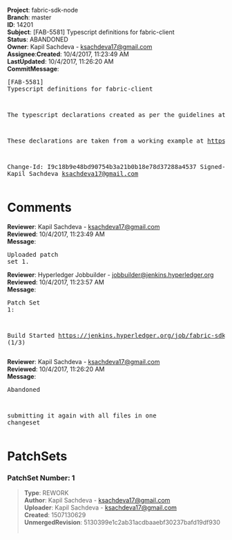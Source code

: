 <strong>Project</strong>: fabric-sdk-node</br><strong>Branch</strong>: master<br><strong>ID</strong>: 14201<br><strong>Subject</strong>: [FAB-5581] Typescript definitions for fabric-client<br><strong>Status</strong>: ABANDONED<br><strong>Owner</strong>: Kapil Sachdeva - ksachdeva17@gmail.com<br><strong>Assignee</strong>:<strong>Created</strong>: 10/4/2017, 11:23:49 AM<br><strong>LastUpdated</strong>: 10/4/2017, 11:26:20 AM<br><strong>CommitMessage</strong>:<br><pre>[FAB-5581] Typescript definitions for fabric-client

The typescript declarations created as per the guidelines at
https://www.typescriptlang.org/docs/handbook/declaration-files/publishing.html.

These declarations are taken from a working example at
https://github.com/ksachdeva/hyperledger-fabric-example.

Change-Id: I9c18b9e48bd90754b3a21b0b18e78d37288a4537
Signed-off-by: Kapil Sachdeva <ksachdeva17@gmail.com>
</pre><h1>Comments</h1><strong>Reviewer</strong>: Kapil Sachdeva - ksachdeva17@gmail.com<br><strong>Reviewed</strong>: 10/4/2017, 11:23:49 AM<br><strong>Message</strong>: <pre>Uploaded patch set 1.</pre><strong>Reviewer</strong>: Hyperledger Jobbuilder - jobbuilder@jenkins.hyperledger.org<br><strong>Reviewed</strong>: 10/4/2017, 11:23:57 AM<br><strong>Message</strong>: <pre>Patch Set 1:

Build Started https://jenkins.hyperledger.org/job/fabric-sdk-node-verify-s390x/887/ (1/3)</pre><strong>Reviewer</strong>: Kapil Sachdeva - ksachdeva17@gmail.com<br><strong>Reviewed</strong>: 10/4/2017, 11:26:20 AM<br><strong>Message</strong>: <pre>Abandoned

submitting it again with all files in one changeset</pre><h1>PatchSets</h1><h3>PatchSet Number: 1</h3><blockquote><strong>Type</strong>: REWORK<br><strong>Author</strong>: Kapil Sachdeva - ksachdeva17@gmail.com<br><strong>Uploader</strong>: Kapil Sachdeva - ksachdeva17@gmail.com<br><strong>Created</strong>: 1507130629<br><strong>UnmergedRevision</strong>: 5130399e1c2ab31acdbaaebf30237bafd19df930<br><br></blockquote>